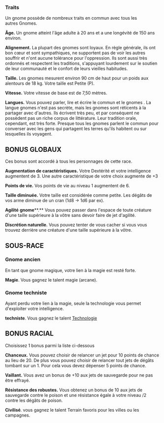 ### **Traits**

Un gnome possède de nombreux traits en commun avec tous les autres Gnomes.

**Âge.** Un gnome atteint l'âge adulte à 20 ans et a une longévité de 150 ans environ.

**Alignement.** La plupart des gnomes sont loyaux. En règle générale, ils ont bon cœur et sont sympathiques, ne supportent pas de voir les autres souffrir et n'ont aucune tolérance pour l'oppression. Ils sont aussi très ordonnés et respectent les traditions, s'appuyant lourdement sur ​​le soutien de leur communauté et le confort de leurs vieilles habitudes.

**Taille.** Les gnomes mesurent environ 90 cm de haut pour un poids aux alentours de 18 kg. Votre taille est Petite (P).

**Vitesse.** Votre vitesse de base est de 7,50 mètres.

**Langues.** Vous pouvez parler, lire et écrire le commun et le gnomes . La langue gnomes n'est pas secrète, mais les gnomes sont réticents à la partager avec d'autres. Ils écrivent très peu, et par conséquent ne possèdent pas un riche corpus de littérature. Leur tradition orale, cependant, est très forte. Presque tous les gnomes parlent le commun pour converser avec les gens qui partagent les terres qu'ils habitent ou sur lesquelles ils voyagent.

## BONUS GLOBAUX

Ces bonus sont accordé à tous les personnages de cette race.

**Augmentation de caractéristiques.** Votre Dextérité et votre intelligence augmentent de 3. Une autre caractéristique de votre choix augmente de +3

**Points de vie.** Vos points de vie au niveau 1 augmentent de 6.

**Taille diminuée.** Votre taille est considérée comme petite. Les dégâts de vos arme diminue de un cran (1d8 -> 1d6 par ex).

**Agilité** **gnome****.** Vous pouvez passer dans l'espace de toute créature d'une taille supérieure à la vôtre sans devoir faire de jet d'agilité.

**Discrétion naturelle.** Vous pouvez tenter de vous cacher si vous vous trouvez derrière une créature d'une taille supérieure à la vôtre.

## SOUS-RACE

### Gnome ancien

En tant que gnome magique, votre lien à la magie est resté forte.

**Magie**. Vous gagnez le talent magie (arcane).

### Gnome techniste

Ayant perdu votre lien à la magie, seule la technologie vous permet d'exploiter votre intelligence.

**techniste**. Vous gagnez le talent [Technologie](../../../2.%20Classes/2.%20Talents/1.%20Talent%20de%20base/Technologie.md)

## BONUS RACIAL

Choisissez 1 bonus parmi la liste ci-dessous

**Chanceux.** Vous pouvez choisir de relancer un jet pour 10 points de chance au lieu de 20. De plus vous pouvez choisir de relancer tout jets de dégâts tombant sur un 1. Pour cela vous devez dépenser 5 points de chance.

**Vaillant.** Vous avez un bonus de +10 aux jets de sauvegarde pour ne pas être effrayé.

**Résistance des robustes.** Vous obtenez un bonus de 10 aux jets de sauvegarde contre le poison et une résistance égale à votre niveau /2 contre les dégâts de poison.

**Civilisé**. vous gagnez le talent Terrain favoris pour les villes ou les campagnes.